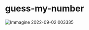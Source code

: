 # guess-my-number
![Immagine 2022-09-02 003335](https://user-images.githubusercontent.com/97912982/188024095-7bd40bd3-c5d3-47bc-941f-c54bf65affff.png)
